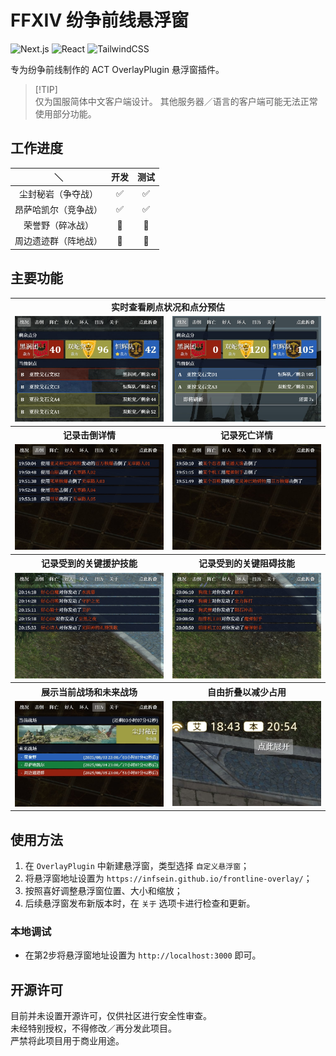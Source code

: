 # FFXIV 纷争前线悬浮窗

![Next.js](https://img.shields.io/badge/Next.js-15.4.1-000?logo=next.js)
![React](https://img.shields.io/badge/React-19.1.0-61dafb?logo=react&logoColor=white)
![TailwindCSS](https://img.shields.io/badge/Tailwind_CSS-3.4.3-06b6d4?logo=tailwindcss)

专为纷争前线制作的 ACT OverlayPlugin 悬浮窗插件。

> [!TIP]\
> 仅为国服简体中文客户端设计。
> 其他服务器／语言的客户端可能无法正常使用部分功能。

## 工作进度

|          ＼          |          开发         |          测试         |
| :------------------: | :-------------------: | :-------------------: |
|    尘封秘岩（争夺战）   |  :white_check_mark:   |  :white_check_mark:   |
|   昂萨哈凯尔（竞争战）   |  :white_check_mark:   | :white_check_mark: |
|     荣誉野（碎冰战）     | :black_square_button: | :black_square_button: |
|   周边遗迹群（阵地战）   | :black_square_button: | :black_square_button: |

## 主要功能

<table>
  <tr>
    <th colspan="2"><strong>实时查看刷点状况和点分预估</strong></th>
  </tr>
  <tr>
    <td><img alt="App Preview: Situation 1" src="./docs/image/app_preview/situation_1.jpg" /></td>
    <td><img alt="App Preview: Situation 2" src="./docs/image/app_preview/situation_2.jpg" /></td>
  </tr>
  <tr>
    <th><strong>记录击倒详情</strong></th>
    <th><strong>记录死亡详情</strong></th>
  </tr>
  <tr>
    <td><img alt="App Preview: Knockout" src="./docs/image/app_preview/knockout.jpg" /></td>
    <td><img alt="App Preview: Death" src="./docs/image/app_preview/death.jpg" /></td>
  </tr>
  <tr>
    <th><strong>记录受到的关键援护技能</strong></th>
    <th><strong>记录受到的关键阻碍技能</strong></th>
  </tr>
  <tr>
    <td><img alt="App Preview: Goodboy" src="./docs/image/app_preview/goodboy.jpg" /></td>
    <td><img alt="App Preview: Badboy" src="./docs/image/app_preview/badboy.jpg" /></td>
  </tr>
  <tr>
    <th><strong>展示当前战场和未来战场</strong></th>
    <th><strong>自由折叠以减少占用</strong></th>
  </tr>
  <tr>
    <td><img alt="App Preview: Calendar" src="./docs/image/app_preview/calendar.jpg" /></td>
    <td><img alt="App Preview: Folded" src="./docs/image/app_preview/folded.jpg" /></td>
  </tr>
</table>

## 使用方法

1. 在 `OverlayPlugin` 中新建悬浮窗，类型选择 `自定义悬浮窗`；
2. 将悬浮窗地址设置为 `https://infsein.github.io/frontline-overlay/`；
3. 按照喜好调整悬浮窗位置、大小和缩放；
4. 后续悬浮窗发布新版本时，在 `关于` 选项卡进行检查和更新。

### 本地调试

* 在第2步将悬浮窗地址设置为 `http://localhost:3000` 即可。

## 开源许可

目前并未设置开源许可，仅供社区进行安全性审查。<br>
未经特别授权，不得修改／再分发此项目。<br>
严禁将此项目用于商业用途。
